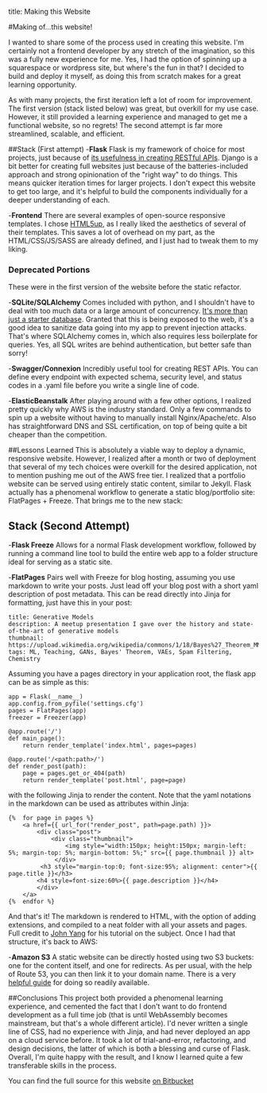 title: Making this Website

#Making of...this website!

I wanted to share some of the process used in creating this website. I'm certainly not a frontend developer by any stretch of the imagination, so this was a fully new experience for me. Yes, I had the option of spinning up a squarespace or wordpress site, but where's the fun in that? I decided to build and deploy it myself, as doing this from scratch makes for a great learning opportunity. 

As with many projects, the first iteration left a lot of room for improvement. The first version (stack listed below) was great, but overkill for my use case. However, it still provided a learning experience and managed to get me a functional website, so no regrets! The second attempt is far more streamlined, scalable, and efficient.

##Stack (First attempt)
-**Flask** Flask is my framework of choice for most projects, just because of [its usefulness in creating RESTful APIs](http://dalwilliams.info/localvore). Django is a bit better for creating full websites just because of the batteries-included approach and strong opinionation of the "right way" to do things. This means quicker iteration times for larger projects. I don't expect this website to get too large, and it's helpful to build the components individually for a deeper understanding of each.

-**Frontend** There are several examples of open-source responsive templates. I chose [HTML5up](https://html5up.net/), as I really liked the aesthetics of several of their templates. This saves a lot of overhead on my part, as the HTML/CSS/JS/SASS are already defined, and I just had to tweak them to my liking.

### Deprecated Portions
These were in the first version of the website before the static refactor.

-**SQLite/SQLAlchemy** Comes included with python, and I shouldn't have to deal with too much data or a large amount of concurrency. [It's more than just a starter database](https://pythonbytes.fm/episodes/show/60/don-t-dismiss-sqlite-as-just-a-starter-db). Granted that this is being exposed to the web, it's a good idea to sanitize data going into my app to prevent injection attacks. That's where SQLAlchemy comes in, which also requires less boilerplate for queries. Yes, all SQL writes are behind authentication, but better safe than sorry!

-**Swagger/Connexion** Incredibly useful tool for creating REST APIs. You can define every endpoint with expected schema, security level, and status codes in a .yaml file before you write a single line of code.

-**ElasticBeanstalk** After playing around with a few other options, I realized pretty quickly why AWS is the industry standard. Only a few commands to spin up a website without having to manually install Nginx/Apache/etc. Also has straightforward DNS and SSL certification, on top of being quite a bit cheaper than the competition.

##Lessons Learned
This is absolutely a viable way to deploy a dynamic, responsive website. However, I realized after a month or two of deployment that several of my tech choices were overkill for the desired application, not to mention pushing me out of the AWS free tier. I realized that a portfolio website can be served using entirely static content, similar to Jekyll. Flask actually has a phenomenal workflow to generate a static blog/portfolio site: FlatPages + Freeze. That brings me to the new stack:

## Stack (Second Attempt)
-**Flask Freeze** Allows for a normal Flask development workflow, followed by running a command line tool to build the entire web app to a folder structure ideal for serving as a static site. 

-**FlatPages** Pairs well with Freeze for blog hosting, assuming you use markdown to write your posts. Just lead off your blog post with a short yaml description of post metadata. This can be read directly into Jinja for formatting, just have this in your post:

    title: Generative Models
    description: A meetup presentation I gave over the history and state-of-the-art of generative models
    thumbnail: https://upload.wikimedia.org/wikipedia/commons/1/18/Bayes%27_Theorem_MMB_01.jpg
    tags: ML, Teaching, GANs, Bayes' Theorem, VAEs, Spam Filtering, Chemistry

Assuming you have a pages directory in your application root, the flask app can be as simple as this:

    app = Flask(__name__)
    app.config.from_pyfile('settings.cfg')
    pages = FlatPages(app)
    freezer = Freezer(app)
    
    @app.route('/')
    def main_page():
        return render_template('index.html', pages=pages)
    
    @app.route('/<path:path>/')
    def render_post(path):
        page = pages.get_or_404(path)
        return render_template('post.html', page=page)

with the following Jinja to render the content. Note that the yaml notations in the markdown can be used as attributes within Jinja:

    {%  for page in pages %}
        <a href={{ url_for("render_post", path=page.path) }}>
            <div class="post">
                <div class="thumbnail">
                    <img style="width:150px; height:150px; margin-left: 5%; margin-top: 5%; margin-bottom: 5%;" src={{ page.thumbnail }} alt>
                 </div>
             <h3 style="margin-top:0; font-size:95%; alignment: center">{{ page.title }}</h3>
            <h4 style=font-size:60%>{{ page.description }}</h4>
            </div>
        </a>
    {%  endfor %}

And that's it! The markdown is rendered to HTML, with the option of adding  extensions, and compiled to a neat folder with all your assets and pages. Full credit to [John Yang](https://blog-byjohnyang.herokuapp.com/flask-website/) for his tutorial on the subject. Once I had that structure, it's back to AWS:

-**Amazon S3** A static website can be directly hosted using two S3 buckets: one for the content itself, and one for redirects. As per usual, with the help of Route 53, you can then link it to your domain name. There is a very [helpful guide](https://docs.aws.amazon.com/AmazonS3/latest/dev/website-hosting-custom-domain-walkthrough.html) for doing so readily available. 

##Conclusions
This project both provided a phenomenal learning experience, and cemented the fact that I don't want to do frontend development as a full time job (that is until WebAssembly becomes mainstream, but that's a whole different article). I'd never written a single line of CSS, had no experience with Jinja, and had never deployed an app on a cloud service before. It took a lot of trial-and-error, refactoring, and  design decisions, the latter of which is both a blessing and curse of Flask. Overall, I'm quite happy with the result, and I know I learned quite a few transferable skills in the process.

You can find the full source for this website [on Bitbucket](https://bitbucket.org/dendrondal/portfolio/)